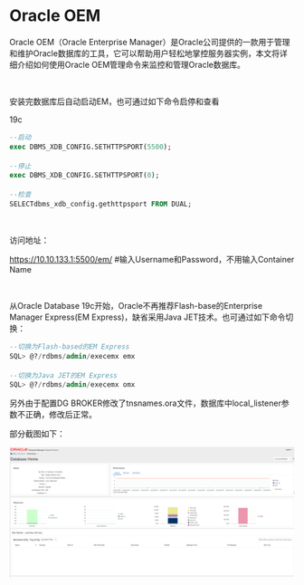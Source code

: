 # Oracle OEM

Oracle OEM（Oracle Enterprise  Manager）是Oracle公司提供的一款用于管理和维护Oracle数据库的工具，它可以帮助用户轻松地掌控服务器实例，本文将详细介绍如何使用Oracle OEM管理命令来监控和管理Oracle数据库。

‍

安装完数据库后自动启动EM，也可通过如下命令启停和查看

19c

```sql
--启动
exec DBMS_XDB_CONFIG.SETHTTPSPORT(5500);

--停止
exec DBMS_XDB_CONFIG.SETHTTPSPORT(0);

--检查
SELECTdbms_xdb_config.gethttpsport FROM DUAL;
```

‍

访问地址：

https://10.10.133.1:5500/em/     #输入Username和Password，不用输入Container Name

‍

从Oracle Database 19c开始，Oracle不再推荐Flash-base的Enterprise Manager Express(EM Express)，缺省采用Java JET技术。也可通过如下命令切换：

```sql
--切换为Flash-based的EM Express
SQL> @?/rdbms/admin/execemx emx

--切换为Java JET的EM Express
SQL> @?/rdbms/admin/execemx omx
```

另外由于配置DG BROKER修改了tnsnames.ora文件，数据库中local\_listener参数不正确，修改后正常。

部分截图如下：

![截图 2024-07-26 15-45-24](assets/截图%202024-07-26%2015-45-24-20240726154534-wuu50tf.png)​
